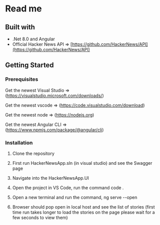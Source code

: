 # Read me
## Built with

* .Net 8.0 and Angular
* Official Hacker News API => [https://github.com/HackerNews/API](https://github.com/HackerNews/API)

## Getting Started

### Prerequisites
Get the newest Visual Studio => (https://visualstudio.microsoft.com/downloads/)

Get the newest vscode => (https://code.visualstudio.com/download)

Get the newest node => (https://nodejs.org)

Get the newest Angular CLI => (https://www.npmjs.com/package/@angular/cli)

### Installation

1. Clone the repository

1. First run HackerNewsApp.sln (in visual studio) and see the Swagger page

1. Navigate into the HackerNewsApp.UI 

1. Open the project in VS Code, run the command code .

1. Open a new terminal and run the command, ng serve --open

1. Browser should pop open in local host and see the list of stories (first time run takes longer to load the stories on the page please wait for a few seconds to view them)

  
